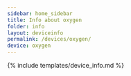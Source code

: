 ```yaml
---
sidebar: home_sidebar
title: Info about oxygen
folder: info
layout: deviceinfo
permalink: /devices/oxygen/
device: oxygen
---
```

{% include templates/device_info.md %}
